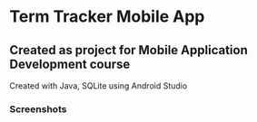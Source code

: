 # Term Tracker Mobile App
## Created as project for Mobile Application Development course

Created with Java, SQLite using Android Studio

### Screenshots
